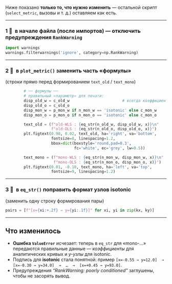 Ниже показано **только то, что нужно изменить** — остальной скрипт
(`select_metric`, вызовы и т. д.) оставляем как есть.

---

### 1 ⃣ в начале файла (после импортов) — отключить предупреждения `RankWarning`

```python
import warnings
warnings.filterwarnings('ignore', category=np.RankWarning)
```

---

### 2 ⃣ в `plot_metric()` заменить часть «формулы»

(строки прямо перед формированием `text_old` / `text_mono`)

```python
        # ── формулы ──
        # правильный «параметр» для печати:
        disp_old_w = c_old_w                       # всегда коэффициенты
        disp_old_o = c_old_o
        disp_mon_w = p_mon_w if n_mon_w == 'isotonic' else c_mon_w
        disp_mon_o = p_mon_o if n_mon_o == 'isotonic' else c_mon_o

        text_old = (f"old-WLS : {eq_str(n_old_w, disp_old_w, x)}\n"
                    f"old-OLS : {eq_str(n_old_o, disp_old_o, x)}")
        plt.figtext(0.98, 0.02, text_old, ha='right', va='bottom',
                    fontsize=8, linespacing=1.2,
                    bbox=dict(boxstyle='round,pad=0.3',
                              fc='white', ec='grey', lw=0.5))

        text_mono = (f"mono-WLS : {eq_str(n_mon_w, disp_mon_w, x)}\n"
                     f"mono-OLS : {eq_str(n_mon_o, disp_mon_o, x)}")
        plt.figtext(0.01, -0.10, text_mono, ha='left', va='top',
                    fontsize=9, linespacing=1.2)
```

---

### 3 ⃣ в `eq_str()` поправить формат узлов isotonic

(заменить одну строку формирования пары)

```python
pairs = [f"[x={xi:+.2f} → y={yi:.1f}]" for xi, yi in zip(kx, ky)]
```

---

## Что изменилось

* **Ошибка `ValueError`** исчезает: теперь в `eq_str` для «mono-…»
  передаются правильные данные —
  *коэффициенты* для аналитических кривых и *y-узлы* для isotonic.
* Подпись для **isotonic** стала понятной:
  пример
  `[x=-0.55 → y=12.0]  →  [x=-0.30 → y=34.0]  →  …  →  [x=+0.45 → y=93.0]`.
* Предупреждения *“RankWarning: poorly conditioned”* заглушены,
  чтобы не засорять вывод.
